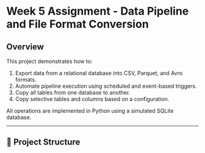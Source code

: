 # Week 5 Assignment - Data Pipeline and File Format Conversion

## Overview

This project demonstrates how to:
1. Export data from a relational database into CSV, Parquet, and Avro formats.
2. Automate pipeline execution using scheduled and event-based triggers.
3. Copy all tables from one database to another.
4. Copy selective tables and columns based on a configuration.

All operations are implemented in Python using a simulated SQLite database.

---

## 📁 Project Structure



